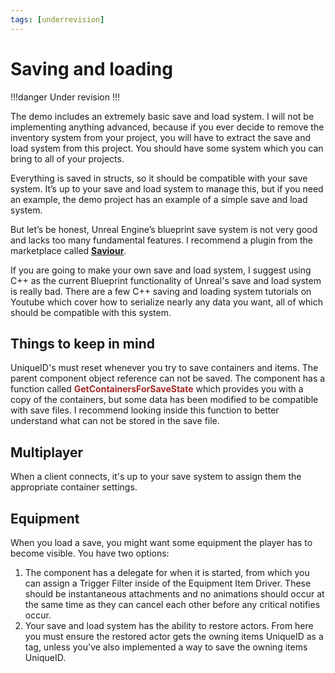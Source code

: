 ```yaml
---
tags: [underrevision]
---
```


# Saving and loading

!!!danger
Under revision
!!!

The demo includes an extremely basic save and load system. I will not be implementing anything advanced, because if you ever decide to remove the inventory system from your project, you will have to extract the save and load system from this project. You should have some system which you can bring to all of your projects.

Everything is saved in structs, so it should be compatible with your save system. It’s up to your save and load system to manage this, but if you need an example, the demo project has an example of a simple save and load system.

But let’s be honest, Unreal Engine’s blueprint save system is not very good and lacks too many fundamental features. I recommend a plugin from the marketplace called <a href="https://www.unrealengine.com/marketplace/en-US/product/savior" target="_blank">**Saviour**</a>.

If you are going to make your own save and load system, I suggest using C++ as the current Blueprint functionality of Unreal's save and load system is really bad.
There are a few C++ saving and loading system tutorials on Youtube which cover how to serialize nearly any data you want, all of which should be compatible with this system.

## Things to keep in mind
UniqueID's must reset whenever you try to save containers and items. The parent component object reference can not be saved. The component has a function called <span style="color:brown">**GetContainersForSaveState**</span> which provides you with a copy of the containers, but some data has been modified to be compatible with save files. I recommend looking inside this function to better understand what can not be stored in the save file.

## Multiplayer
When a client connects, it's up to your save system to assign them the appropriate container settings.

## Equipment
When you load a save, you might want some equipment the player has to become visible.
You have two options:
1. The component has a delegate for when it is started, from which you can assign a Trigger Filter inside of the Equipment Item Driver. These should be instantaneous attachments and no animations should occur at the same time as they can cancel each other before any critical notifies occur.
2. Your save and load system has the ability to restore actors. From here you must ensure the restored actor gets the owning items UniqueID as a tag, unless you've also implemented a way to save the owning items UniqueID.